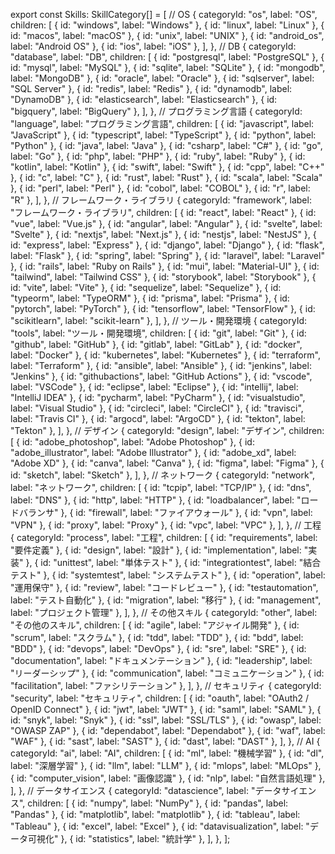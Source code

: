 export const Skills: SkillCategory[] = [
// OS
{
categoryId: "os",
label: "OS",
children: [
{ id: "windows", label: "Windows" },
{ id: "linux", label: "Linux" },
{ id: "macos", label: "macOS" },
{ id: "unix", label: "UNIX" },
{ id: "android_os", label: "Android OS" },
{ id: "ios", label: "iOS" },
],
},
// DB
{
categoryId: "database",
label: "DB",
children: [
{ id: "postgresql", label: "PostgreSQL" },
{ id: "mysql", label: "MySQL" },
{ id: "sqlite", label: "SQLite" },
{ id: "mongodb", label: "MongoDB" },
{ id: "oracle", label: "Oracle" },
{ id: "sqlserver", label: "SQL Server" },
{ id: "redis", label: "Redis" },
{ id: "dynamodb", label: "DynamoDB" },
{ id: "elasticsearch", label: "Elasticsearch" },
{ id: "bigquery", label: "BigQuery" },
],
},
// プログラミング言語
{
categoryId: "language",
label: "プログラミング言語",
children: [
{ id: "javascript", label: "JavaScript" },
{ id: "typescript", label: "TypeScript" },
{ id: "python", label: "Python" },
{ id: "java", label: "Java" },
{ id: "csharp", label: "C#" },
{ id: "go", label: "Go" },
{ id: "php", label: "PHP" },
{ id: "ruby", label: "Ruby" },
{ id: "kotlin", label: "Kotlin" },
{ id: "swift", label: "Swift" },
{ id: "cpp", label: "C++" },
{ id: "c", label: "C" },
{ id: "rust", label: "Rust" },
{ id: "scala", label: "Scala" },
{ id: "perl", label: "Perl" },
{ id: "cobol", label: "COBOL" },
{ id: "r", label: "R" },
],
},
// フレームワーク・ライブラリ
{
categoryId: "framework",
label: "フレームワーク・ライブラリ",
children: [
{ id: "react", label: "React" },
{ id: "vue", label: "Vue.js" },
{ id: "angular", label: "Angular" },
{ id: "svelte", label: "Svelte" },
{ id: "nextjs", label: "Next.js" },
{ id: "nestjs", label: "NestJS" },
{ id: "express", label: "Express" },
{ id: "django", label: "Django" },
{ id: "flask", label: "Flask" },
{ id: "spring", label: "Spring" },
{ id: "laravel", label: "Laravel" },
{ id: "rails", label: "Ruby on Rails" },
{ id: "mui", label: "Material-UI" },
{ id: "tailwind", label: "Tailwind CSS" },
{ id: "storybook", label: "Storybook" },
{ id: "vite", label: "Vite" },
{ id: "sequelize", label: "Sequelize" },
{ id: "typeorm", label: "TypeORM" },
{ id: "prisma", label: "Prisma" },
{ id: "pytorch", label: "PyTorch" },
{ id: "tensorflow", label: "TensorFlow" },
{ id: "scikitlearn", label: "scikit-learn" },
],
},
// ツール・開発環境
{
categoryId: "tools",
label: "ツール・開発環境",
children: [
{ id: "git", label: "Git" },
{ id: "github", label: "GitHub" },
{ id: "gitlab", label: "GitLab" },
{ id: "docker", label: "Docker" },
{ id: "kubernetes", label: "Kubernetes" },
{ id: "terraform", label: "Terraform" },
{ id: "ansible", label: "Ansible" },
{ id: "jenkins", label: "Jenkins" },
{ id: "githubactions", label: "GitHub Actions" },
{ id: "vscode", label: "VSCode" },
{ id: "eclipse", label: "Eclipse" },
{ id: "intellij", label: "IntelliJ IDEA" },
{ id: "pycharm", label: "PyCharm" },
{ id: "visualstudio", label: "Visual Studio" },
{ id: "circleci", label: "CircleCI" },
{ id: "travisci", label: "Travis CI" },
{ id: "argocd", label: "ArgoCD" },
{ id: "tekton", label: "Tekton" },
],
},
// デザイン
{
categoryId: "design",
label: "デザイン",
children: [
{ id: "adobe_photoshop", label: "Adobe Photoshop" },
{ id: "adobe_illustrator", label: "Adobe Illustrator" },
{ id: "adobe_xd", label: "Adobe XD" },
{ id: "canva", label: "Canva" },
{ id: "figma", label: "Figma" },
{ id: "sketch", label: "Sketch" },
],
},
// ネットワーク
{
categoryId: "network",
label: "ネットワーク",
children: [
{ id: "tcpip", label: "TCP/IP" },
{ id: "dns", label: "DNS" },
{ id: "http", label: "HTTP" },
{ id: "loadbalancer", label: "ロードバランサ" },
{ id: "firewall", label: "ファイアウォール" },
{ id: "vpn", label: "VPN" },
{ id: "proxy", label: "Proxy" },
{ id: "vpc", label: "VPC" },
],
},
// 工程
{
categoryId: "process",
label: "工程",
children: [
{ id: "requirements", label: "要件定義" },
{ id: "design", label: "設計" },
{ id: "implementation", label: "実装" },
{ id: "unittest", label: "単体テスト" },
{ id: "integrationtest", label: "結合テスト" },
{ id: "systemtest", label: "システムテスト" },
{ id: "operation", label: "運用保守" },
{ id: "review", label: "コードレビュー" },
{ id: "testautomation", label: "テスト自動化" },
{ id: "migration", label: "移行" },
{ id: "management", label: "プロジェクト管理" },
],
},
// その他スキル
{
categoryId: "other",
label: "その他のスキル",
children: [
{ id: "agile", label: "アジャイル開発" },
{ id: "scrum", label: "スクラム" },
{ id: "tdd", label: "TDD" },
{ id: "bdd", label: "BDD" },
{ id: "devops", label: "DevOps" },
{ id: "sre", label: "SRE" },
{ id: "documentation", label: "ドキュメンテーション" },
{ id: "leadership", label: "リーダーシップ" },
{ id: "communication", label: "コミュニケーション" },
{ id: "facilitation", label: "ファシリテーション" },
],
},
// セキュリティ
{
categoryId: "security",
label: "セキュリティ",
children: [
{ id: "oauth", label: "OAuth2 / OpenID Connect" },
{ id: "jwt", label: "JWT" },
{ id: "saml", label: "SAML" },
{ id: "snyk", label: "Snyk" },
{ id: "ssl", label: "SSL/TLS" },
{ id: "owasp", label: "OWASP ZAP" },
{ id: "dependabot", label: "Dependabot" },
{ id: "waf", label: "WAF" },
{ id: "sast", label: "SAST" },
{ id: "dast", label: "DAST" },
],
},
// AI
{
categoryId: "ai",
label: "AI",
children: [
{ id: "ml", label: "機械学習" },
{ id: "dl", label: "深層学習" },
{ id: "llm", label: "LLM" },
{ id: "mlops", label: "MLOps" },
{ id: "computer_vision", label: "画像認識" },
{ id: "nlp", label: "自然言語処理" },
],
},
// データサイエンス
{
categoryId: "datascience",
label: "データサイエンス",
children: [
{ id: "numpy", label: "NumPy" },
{ id: "pandas", label: "Pandas" },
{ id: "matplotlib", label: "matplotlib" },
{ id: "tableau", label: "Tableau" },
{ id: "excel", label: "Excel" },
{ id: "datavisualization", label: "データ可視化" },
{ id: "statistics", label: "統計学" },
],
},
];
